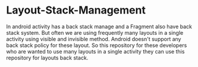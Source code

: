 # Layout-Stack-Management
In android activity has a  back stack manage and a Fragment also have back stack system. But often we are using frequently many layouts in a single activity using visible and invisible method. Android doesn't support any back stack policy for these layout. So this repository for these developers who are wanted to use many layouts in a single activity they can use this repository for layouts back stack.

